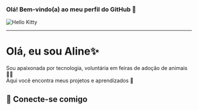 ### Olá! Bem-vindo(a) ao meu perfil do GitHub 👋

![Hello Kitty](https://i.imgur.com/7JmyAil.gif)

----
# Olá, eu sou Aline✨
Sou apaixonada por tecnologia, voluntária em feiras de adoção de animais 🐶🐱  
Aqui você encontra meus projetos e aprendizados 🚀

## 🌸 Conecte-se comigo
